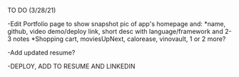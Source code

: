 TO DO (3/28/21)

-Edit Portfolio page to show snapshot pic of app's homepage and:
 *name,   github,   video demo/deploy link,   short desc with language/framework and 2-3 notes
 *Shopping cart, moviesUpNext, calorease, vinovault, 1 or 2 more?

-Add updated resume?



-DEPLOY, ADD TO RESUME AND LINKEDIN